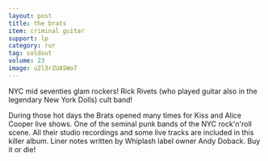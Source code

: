 ```yaml
---
layout: post
title: the brats
item: criminal guitar
support: lp
category: rur
tag: soldout
volume: 23
image: u2l3rZUASWo7
---
```


NYC mid seventies glam rockers! Rick Rivets (who played guitar also in the legendary New York Dolls) cult band!

During those hot days the Brats opened many times for Kiss and Alice Cooper live shows. One of the seminal punk bands of the NYC rock'n'roll scene. All their studio recordings and some live tracks are included in this killer album. Liner notes written by Whiplash label owner Andy Doback. Buy it or die!
